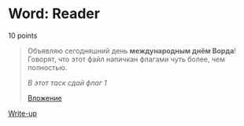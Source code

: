 # Word: Reader

10 points

> Объявляю сегодняшний день **международным днём Ворда**! Говорят, что этот файл напичкан флагами чуть более, чем полностью.
> 
> *В этот таск сдай флаг 1*
> 
> [Вложение](https://yadi.sk/i/j8HBMVbX3Y4tz7)

[Write-up](WRITEUP.md)
